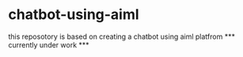 # chatbot-using-aiml
this reposotory is based on creating a chatbot using aiml platfrom
*** currently under work ***
